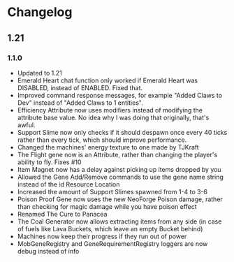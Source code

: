 
# Changelog

## 1.21

### 1.1.0

- Updated to 1.21
- Emerald Heart chat function only worked if Emerald Heart was DISABLED, instead of ENABLED. Fixed that.
- Improved command response messages, for example "Added Claws to Dev" instead of "Added Claws to 1 entities".
- Efficiency Attribute now uses modifiers instead of modifying the attribute base value. No idea why I was doing that originally, that's awful.
- Support Slime now only checks if it should despawn once every 40 ticks rather than every tick, which should improve performance.
- Changed the machines' energy texture to one made by TJKraft
- The Flight gene now is an Attribute, rather than changing the player's ability to fly. Fixes #10
- Item Magnet now has a delay against picking up items dropped by you
- Allowed the Gene Add/Remove commands to use the gene name string instead of the id Resource Location
- Increased the amount of Support Slimes spawned from 1-4 to 3-6
- Poison Proof Gene now uses the new NeoForge Poison damage, rather than checking for magic damage while you have poison effect
- Renamed The Cure to Panacea
- The Coal Generator now allows extracting items from any side (in case of fuels like Lava Buckets, which leave an empty Bucket behind)
- Machines now keep their progress if they run out of power
- MobGeneRegistry and GeneRequirementRegistry loggers are now debug instead of info